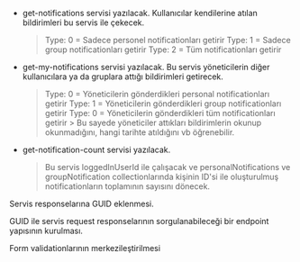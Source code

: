 * get-notifications servisi yazılacak. Kullanıcılar kendilerine atılan bildirimleri bu servis ile çekecek.
    > Type: 0 = Sadece personel notificationları getirir
    > Type: 1 = Sadece group notificationları getirir
    > Type: 2 = Tüm notificationları getirir

* get-my-notifications servisi yazılacak. Bu servis yöneticilerin diğer kullanıcılara ya da gruplara attığı bildirimleri getirecek.
    > Type: 0 = Yöneticilerin gönderdikleri personal notificationları getirir
    > Type: 1 = Yöneticilerin gönderdikleri group notificationları getirir
    > Type: 0 = Yöneticilerin gönderdikleri tüm notificationları getirir
        > Bu sayede yöneticiler attıkları bildirimlerin okunup okunmadığını, hangi tarihte atıldığını vb öğrenebilir.

* get-notification-count servisi yazılacak. 
    > Bu servis loggedInUserId ile çalışacak ve personalNotifications ve groupNotification collectionlarında kişinin ID'si ile oluşturulmuş notificationların toplamının sayısını dönecek.







Servis responselarına GUID eklenmesi.

GUID ile servis request responselarının sorgulanabileceği bir endpoint yapısının kurulması.

Form validationlarının merkezileştirilmesi